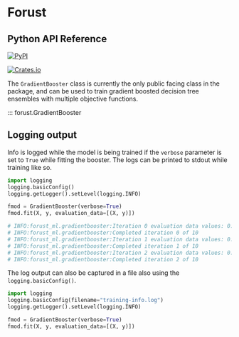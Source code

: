 # Forust 
## Python API Reference

<a href="https://pypi.org/project/forust/">![PyPI](https://img.shields.io/pypi/v/forust?color=gr&style=for-the-badge)</a>

<a href="https://crates.io/crates/forust-ml">![Crates.io](https://img.shields.io/crates/v/forust-ml?color=gr&style=for-the-badge)</a>


The `GradientBooster` class is currently the only public facing class in the package, and can be used to train gradient boosted decision tree ensembles with multiple objective functions.


::: forust.GradientBooster

## Logging output

Info is logged while the model is being trained if the `verbose` parameter is set to `True` while fitting the booster. The logs can be printed to stdout while training like so.

```python
import logging
logging.basicConfig()
logging.getLogger().setLevel(logging.INFO)

fmod = GradientBooster(verbose=True)
fmod.fit(X, y, evaluation_data=[(X, y)])

# INFO:forust_ml.gradientbooster:Iteration 0 evaluation data values: 0.2828
# INFO:forust_ml.gradientbooster:Completed iteration 0 of 10
# INFO:forust_ml.gradientbooster:Iteration 1 evaluation data values: 0.2807
# INFO:forust_ml.gradientbooster:Completed iteration 1 of 10
# INFO:forust_ml.gradientbooster:Iteration 2 evaluation data values: 0.2787
# INFO:forust_ml.gradientbooster:Completed iteration 2 of 10
```

The log output can also be captured in a file also using the `logging.basicConfig()`.

```python
import logging
logging.basicConfig(filename="training-info.log")
logging.getLogger().setLevel(logging.INFO)

fmod = GradientBooster(verbose=True)
fmod.fit(X, y, evaluation_data=[(X, y)])
```
